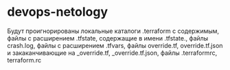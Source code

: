 # devops-netology
Будут проигнорированы локальные каталоги .terraform с содержимым, файлы с расширением .tfstate, содержащие в имени .tfstate., файлы crash.log, файлы с расширением .tfvars, файлы override.tf, override.tf.json и закаканчивающие на _override.tf, _override.tf.json, файлы .terraformrc, terraform.rc